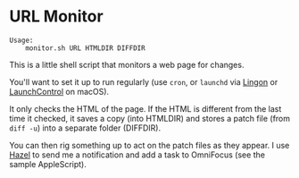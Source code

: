 # URL Monitor

	Usage:
		monitor.sh URL HTMLDIR DIFFDIR

This is a little shell script that monitors a web page for changes.

You'll want to set it up to run regularly (use `cron`, or `launchd`
via [Lingon](https://www.peterborgapps.com/lingon/) or
[LaunchControl](http://www.soma-zone.com/LaunchControl/) on macOS).

It only checks the HTML of the page. If the HTML is different from
the last time it checked, it saves a copy (into HTMLDIR) and stores
a patch file (from `diff -u`) into a separate folder (DIFFDIR).

You can then rig something up to act on the patch files as they
appear. I use [Hazel](https://www.noodlesoft.com) to send me a
notification and add a task to OmniFocus (see the sample AppleScript).
